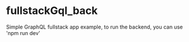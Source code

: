 # fullstackGql_back
Simple GraphQL fullstack app example, to run the backend, you can use 'npm run dev'
